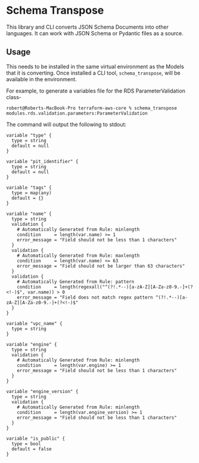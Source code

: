 # Schema Transpose

This library and CLI converts JSON Schema Documents into other languages. It can work with JSON Schema or Pydantic files as a source.


## Usage

This needs to be installed in the same virtual environment as the Models that it is converting. Once installed a CLI tool, `schema_transpose`, will be available in the environment.

For example, to generate a variables file for the RDS ParameterValidation class-

```shell
robert@Roberts-MacBook-Pro terraform-aws-core % schema_transpose modules.rds.validation.parameters:ParameterValidation
```

The command will output the following to stdout:

```hcl
variable "type" {
  type = string
  default = null
}

variable "pit_identifier" {
  type = string
  default = null
}

variable "tags" {
  type = map(any)
  default = {}
}

variable "name" {
  type = string
  validation {
    # Automatically Generated from Rule: minlength
    condition     = length(var.name) >= 1
    error_message = "Field should not be less than 1 characters"
  }
  validation {
    # Automatically Generated from Rule: maxlength
    condition     = length(var.name) <= 63
    error_message = "Field should not be larger than 63 characters"
  }
  validation {
    # Automatically Generated from Rule: pattern
    condition     = length(regexall("^(?!.*--)[a-zA-Z][A-Za-z0-9.-]+(?<!-)$", var.name)) > 0
    error_message = "Field does not match regex pattern ^(?!.*--)[a-zA-Z][A-Za-z0-9.-]+(?<!-)$"
  }
}

variable "vpc_name" {
  type = string
}

variable "engine" {
  type = string
  validation {
    # Automatically Generated from Rule: minlength
    condition     = length(var.engine) >= 1
    error_message = "Field should not be less than 1 characters"
  }
}

variable "engine_version" {
  type = string
  validation {
    # Automatically Generated from Rule: minlength
    condition     = length(var.engine_version) >= 1
    error_message = "Field should not be less than 1 characters"
  }
}

variable "is_public" {
  type = bool
  default = false
}
```
